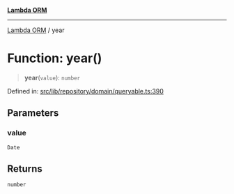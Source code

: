[**Lambda ORM**](../README.md)

***

[Lambda ORM](../README.md) / year

# Function: year()

> **year**(`value`): `number`

Defined in: [src/lib/repository/domain/queryable.ts:390](https://github.com/lambda-orm/lambdaorm-base/blob/54d568062b637a6aed5442a048b140146d1f573b/src/lib/repository/domain/queryable.ts#L390)

## Parameters

### value

`Date`

## Returns

`number`
